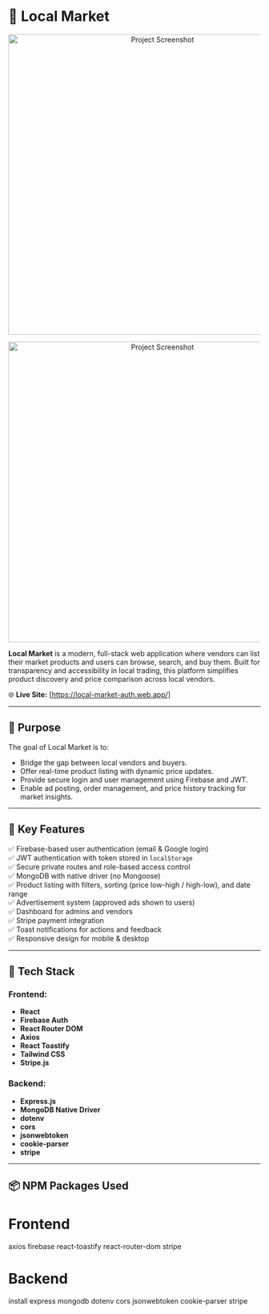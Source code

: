 # 🛒 Local Market

<p align="center">
  <img src="https://i.postimg.cc/447JfdQV/Screenshot-2025-08-08-082319.png" alt="Project Screenshot" width="600"/>
</p>

<p align="center">
  <img src="https://i.postimg.cc/bwTPC2qc/Screenshot-2025-08-08-082407.png" alt="Project Screenshot" width="600"/>
</p>

**Local Market** is a modern, full-stack web application where vendors can list their market products and users can browse, search, and buy them. Built for transparency and accessibility in local trading, this platform simplifies product discovery and price comparison across local vendors.

🌐 **Live Site:** [https://local-market-auth.web.app/]

---

## 📌 Purpose

The goal of Local Market is to:

- Bridge the gap between local vendors and buyers.
- Offer real-time product listing with dynamic price updates.
- Provide secure login and user management using Firebase and JWT.
- Enable ad posting, order management, and price history tracking for market insights.

---

## 🚀 Key Features

✅ Firebase-based user authentication (email & Google login)  
✅ JWT authentication with token stored in `localStorage`  
✅ Secure private routes and role-based access control  
✅ MongoDB with native driver (no Mongoose)  
✅ Product listing with filters, sorting (price low-high / high-low), and date range  
✅ Advertisement system (approved ads shown to users)  
✅ Dashboard for admins and vendors  
✅ Stripe payment integration  
✅ Toast notifications for actions and feedback  
✅ Responsive design for mobile & desktop

---

## 🧱 Tech Stack

### Frontend:

- **React**
- **Firebase Auth**
- **React Router DOM**
- **Axios**
- **React Toastify**
- **Tailwind CSS**
- **Stripe.js**

### Backend:

- **Express.js**
- **MongoDB Native Driver**
- **dotenv**
- **cors**
- **jsonwebtoken**
- **cookie-parser**
- **stripe**

---

## 📦 NPM Packages Used

# Frontend

axios firebase react-toastify react-router-dom stripe

# Backend

install express mongodb dotenv cors jsonwebtoken cookie-parser stripe
